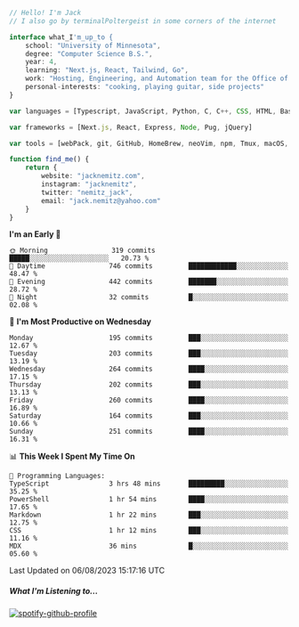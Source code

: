 ```typescript
// Hello! I'm Jack
// I also go by terminalPoltergeist in some corners of the internet

interface what_I'm_up_to {
    school: "University of Minnesota",
    degree: "Computer Science B.S.",
    year: 4,
    learning: "Next.js, React, Tailwind, Go",
    work: "Hosting, Engineering, and Automation team for the Office of Information Technology at UMN",
    personal-interests: "cooking, playing guitar, side projects"
}

var languages = [Typescript, JavaScript, Python, C, C++, CSS, HTML, Bash, VimScript]

var frameworks = [Next.js, React, Express, Node, Pug, jQuery]

var tools = [webPack, git, GitHub, HomeBrew, neoVim, npm, Tmux, macOS, Ubuntu, Docker, Nginx, Cloudflare, DigitalOcean]

function find_me() {
    return {
        website: "jacknemitz.com",
        instagram: "jacknemitz",
        twitter: "nemitz_jack",
        email: "jack.nemitz@yahoo.com"
    }
}
```

<!--START_SECTION:waka-->
**I'm an Early 🐤** 

```text
🌞 Morning                319 commits         █████░░░░░░░░░░░░░░░░░░░░   20.73 % 
🌆 Daytime                746 commits         ████████████░░░░░░░░░░░░░   48.47 % 
🌃 Evening                442 commits         ███████░░░░░░░░░░░░░░░░░░   28.72 % 
🌙 Night                  32 commits          █░░░░░░░░░░░░░░░░░░░░░░░░   02.08 % 
```
📅 **I'm Most Productive on Wednesday** 

```text
Monday                   195 commits         ███░░░░░░░░░░░░░░░░░░░░░░   12.67 % 
Tuesday                  203 commits         ███░░░░░░░░░░░░░░░░░░░░░░   13.19 % 
Wednesday                264 commits         ████░░░░░░░░░░░░░░░░░░░░░   17.15 % 
Thursday                 202 commits         ███░░░░░░░░░░░░░░░░░░░░░░   13.13 % 
Friday                   260 commits         ████░░░░░░░░░░░░░░░░░░░░░   16.89 % 
Saturday                 164 commits         ███░░░░░░░░░░░░░░░░░░░░░░   10.66 % 
Sunday                   251 commits         ████░░░░░░░░░░░░░░░░░░░░░   16.31 % 
```


📊 **This Week I Spent My Time On** 

```text
💬 Programming Languages: 
TypeScript               3 hrs 48 mins       █████████░░░░░░░░░░░░░░░░   35.25 % 
PowerShell               1 hr 54 mins        ████░░░░░░░░░░░░░░░░░░░░░   17.65 % 
Markdown                 1 hr 22 mins        ███░░░░░░░░░░░░░░░░░░░░░░   12.75 % 
CSS                      1 hr 12 mins        ███░░░░░░░░░░░░░░░░░░░░░░   11.16 % 
MDX                      36 mins             █░░░░░░░░░░░░░░░░░░░░░░░░   05.60 % 
```


 Last Updated on 06/08/2023 15:17:16 UTC
<!--END_SECTION:waka-->

##### What I'm Listening to...

[![spotify-github-profile](https://spotify-github-profile.vercel.app/api/view?uid=jack.nemitz&cover_image=true&show_offline=true&bar_color=53b14f&bar_color_cover=false&background_color=121212FF)](https://spotify-github-profile.vercel.app/api/view?uid=jack.nemitz&redirect=true)

